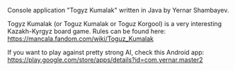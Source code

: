 Console application "Togyz Kumalak" written in Java by Yernar Shambayev.

Togyz Kumalak (or Toguz Kumalak or Toguz Korgool) is a very interesting 
Kazakh-Kyrgyz board game.
Rules can be found here: https://mancala.fandom.com/wiki/Toguz_Kumalak

If you want to play against pretty strong AI, check this Android app:
https://play.google.com/store/apps/details?id=com.yernar.master2

